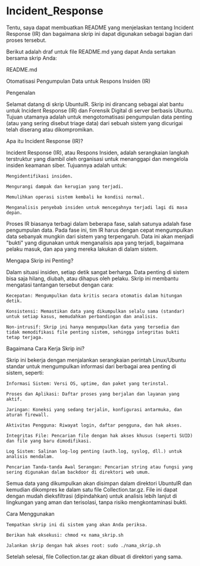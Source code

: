 # Incident_Response

Tentu, saya dapat membuatkan README yang menjelaskan tentang Incident Response (IR) dan bagaimana skrip ini dapat digunakan sebagai bagian dari proses tersebut.

Berikut adalah draf untuk file README.md yang dapat Anda sertakan bersama skrip Anda:

README.md

Otomatisasi Pengumpulan Data untuk Respons Insiden (IR)

Pengenalan

Selamat datang di skrip UbuntuIR. Skrip ini dirancang sebagai alat bantu untuk Incident Response (IR) dan Forensik Digital di server berbasis Ubuntu. Tujuan utamanya adalah untuk mengotomatisasi pengumpulan data penting (atau yang sering disebut triage data) dari sebuah sistem yang dicurigai telah diserang atau dikompromikan.

Apa itu Incident Response (IR)?

Incident Response (IR), atau Respons Insiden, adalah serangkaian langkah terstruktur yang diambil oleh organisasi untuk menanggapi dan mengelola insiden keamanan siber. Tujuannya adalah untuk:

    Mengidentifikasi insiden.

    Mengurangi dampak dan kerugian yang terjadi.

    Memulihkan operasi sistem kembali ke kondisi normal.

    Menganalisis penyebab insiden untuk mencegahnya terjadi lagi di masa depan.

Proses IR biasanya terbagi dalam beberapa fase, salah satunya adalah fase pengumpulan data. Pada fase ini, tim IR harus dengan cepat mengumpulkan data sebanyak mungkin dari sistem yang terpengaruh. Data ini akan menjadi "bukti" yang digunakan untuk menganalisis apa yang terjadi, bagaimana pelaku masuk, dan apa yang mereka lakukan di dalam sistem.

Mengapa Skrip ini Penting?

Dalam situasi insiden, setiap detik sangat berharga. Data penting di sistem bisa saja hilang, diubah, atau dihapus oleh pelaku. Skrip ini membantu mengatasi tantangan tersebut dengan cara:

    Kecepatan: Mengumpulkan data kritis secara otomatis dalam hitungan detik.

    Konsistensi: Memastikan data yang dikumpulkan selalu sama (standar) untuk setiap kasus, memudahkan perbandingan dan analisis.

    Non-intrusif: Skrip ini hanya mengumpulkan data yang tersedia dan tidak memodifikasi file penting sistem, sehingga integritas bukti tetap terjaga.

Bagaimana Cara Kerja Skrip ini?

Skrip ini bekerja dengan menjalankan serangkaian perintah Linux/Ubuntu standar untuk mengumpulkan informasi dari berbagai area penting di sistem, seperti:

    Informasi Sistem: Versi OS, uptime, dan paket yang terinstal.

    Proses dan Aplikasi: Daftar proses yang berjalan dan layanan yang aktif.

    Jaringan: Koneksi yang sedang terjalin, konfigurasi antarmuka, dan aturan firewall.

    Aktivitas Pengguna: Riwayat login, daftar pengguna, dan hak akses.

    Integritas File: Pencarian file dengan hak akses khusus (seperti SUID) dan file yang baru dimodifikasi.

    Log Sistem: Salinan log-log penting (auth.log, syslog, dll.) untuk analisis mendalam.

    Pencarian Tanda-tanda Awal Serangan: Pencarian string atau fungsi yang sering digunakan dalam backdoor di direktori web umum.

Semua data yang dikumpulkan akan disimpan dalam direktori UbuntuIR dan kemudian dikompres ke dalam satu file Collection.tar.gz. File ini dapat dengan mudah dieksfiltrasi (dipindahkan) untuk analisis lebih lanjut di lingkungan yang aman dan terisolasi, tanpa risiko mengkontaminasi bukti.

Cara Menggunakan

    Tempatkan skrip ini di sistem yang akan Anda periksa.

    Berikan hak eksekusi: chmod +x nama_skrip.sh

    Jalankan skrip dengan hak akses root: sudo ./nama_skrip.sh

Setelah selesai, file Collection.tar.gz akan dibuat di direktori yang sama.
